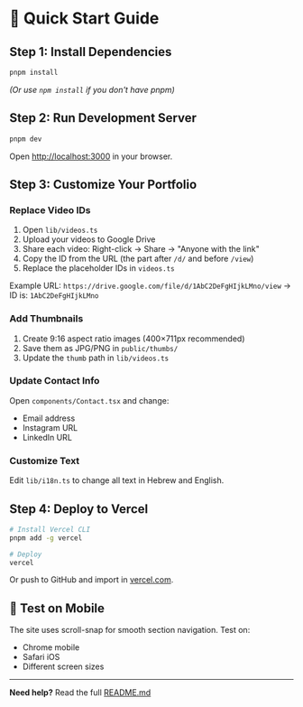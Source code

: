 # 🚀 Quick Start Guide

## Step 1: Install Dependencies

```bash
pnpm install
```

*(Or use `npm install` if you don't have pnpm)*

## Step 2: Run Development Server

```bash
pnpm dev
```

Open [http://localhost:3000](http://localhost:3000) in your browser.

## Step 3: Customize Your Portfolio

### Replace Video IDs

1. Open `lib/videos.ts`
2. Upload your videos to Google Drive
3. Share each video: Right-click → Share → "Anyone with the link"
4. Copy the ID from the URL (the part after `/d/` and before `/view`)
5. Replace the placeholder IDs in `videos.ts`

Example URL: `https://drive.google.com/file/d/1AbC2DeFgHIjkLMno/view`
→ ID is: `1AbC2DeFgHIjkLMno`

### Add Thumbnails

1. Create 9:16 aspect ratio images (400×711px recommended)
2. Save them as JPG/PNG in `public/thumbs/`
3. Update the `thumb` path in `lib/videos.ts`

### Update Contact Info

Open `components/Contact.tsx` and change:
- Email address
- Instagram URL
- LinkedIn URL

### Customize Text

Edit `lib/i18n.ts` to change all text in Hebrew and English.

## Step 4: Deploy to Vercel

```bash
# Install Vercel CLI
pnpm add -g vercel

# Deploy
vercel
```

Or push to GitHub and import in [vercel.com](https://vercel.com).

## 📱 Test on Mobile

The site uses scroll-snap for smooth section navigation. Test on:
- Chrome mobile
- Safari iOS
- Different screen sizes

---

**Need help?** Read the full [README.md](./README.md)

